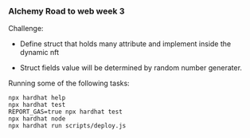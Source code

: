 

### Alchemy Road to web  week 3 

Challenge:
- Define struct that holds many attribute and implement inside the dynamic nft

- Struct fields value will be determined by random number generater.


Running some of the following tasks:

```shell
npx hardhat help
npx hardhat test
REPORT_GAS=true npx hardhat test
npx hardhat node
npx hardhat run scripts/deploy.js
```
